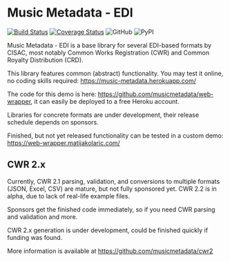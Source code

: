 # Music Metadata - EDI

[![Build Status](https://travis-ci.com/musicmetadata/edi.svg?branch=master)](https://travis-ci.com/musicmetadata/edi)
[![Coverage Status](https://coveralls.io/repos/github/musicmetadata/edi/badge.svg?branch=master)](https://coveralls.io/github/musicmetadata/edi?branch=master)
![GitHub](https://img.shields.io/github/license/musicmetadata/edi)
![PyPI](https://img.shields.io/pypi/v/music-metadata-edi)

Music Metadata - EDI is a base library for several EDI-based formats by CISAC, most 
notably Common Works Registration (CWR) and Common Royalty Distribution (CRD).

This library features common (abstract) functionality. You may test it online, no 
coding skills required: https://music-metadata.herokuapp.com/

The code for this demo is here: https://github.com/musicmetadata/web-wrapper, it
can easily be deployed to a free Heroku account.

Libraries for concrete formats are under development, their release schedule depends 
on sponsors. 

Finished, but not yet released functionality can be tested in a custom demo: https://web-wrapper.matijakolaric.com/

## CWR 2.x

Currently, CWR 2.1 parsing, validation, and conversions to multiple formats (JSON, Excel, CSV)
are mature, but not fully sponsored yet. CWR 2.2 is in alpha, due to lack of real-life example files.

Sponsors get the finished code immediately, so if you need CWR parsing and validation and more. 

CWR 2.x generation is under development, could be finished quickly if funding was found.

More information is available at https://github.com/musicmetadata/cwr2


